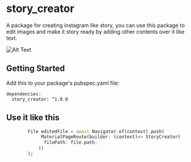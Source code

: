 # story_creator

A package for creating instagram like story, you can use this package to edit images and make it story ready by adding other contents over it like text.

![Alt Text](https://github.com/tjcampanella/story_creator/blob/master/showcase.gif)

## Getting Started

Add this to your package's pubspec.yaml file:

```
dependencies:
  story_creator: ^1.0.0
```

## Use it like this
``` dart
        File editedFile = await Navigator.of(context).push(
             MaterialPageRoute(builder: (context)=> StoryCreator(
              filePath: file.path,
            ))
        );
```
